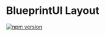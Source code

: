 # BlueprintUI Layout

[![npm version](https://badge.fury.io/js/@blueprintui%2Flayout.svg)](https://badge.fury.io/js/@blueprintui%2Flayout)
